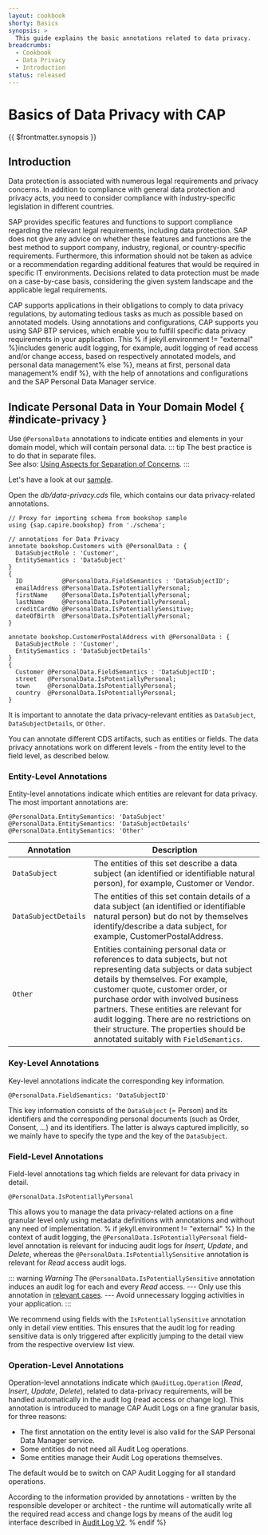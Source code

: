 ```yaml
---
layout: cookbook
shorty: Basics
synopsis: >
  This guide explains the basic annotations related to data privacy.
breadcrumbs:
  - Cookbook
  - Data Privacy
  - Introduction
status: released
---
```

<!--- Migrated: @external/guides/67-Data-Privacy/01-intro.md -> @external/guides/data-privacy/introduction.md -->

# Basics of Data Privacy with CAP

{{ $frontmatter.synopsis }}


## Introduction


Data protection is associated with numerous legal requirements and privacy concerns. In addition to compliance with general data protection and privacy acts, you need to consider compliance with industry-specific legislation in different countries.

SAP provides specific features and functions to support compliance regarding the relevant legal requirements, including data protection. SAP does not give any advice on whether these features and functions are the best method to support company, industry, regional, or country-specific requirements. Furthermore, this information should not be taken as advice or a recommendation regarding additional features that would be required in specific IT environments. Decisions related to data protection must be made on a case-by-case basis, considering the given system landscape and the applicable legal requirements.

CAP supports applications in their obligations to comply to data privacy regulations, by automating tedious tasks as much as possible based on annotated models. Using annotations and configurations, CAP supports you using SAP BTP services, which enable you to fulfill specific data privacy requirements in your application. This % if jekyll.environment != "external" %}includes generic audit logging, for example, audit logging of read access and/or change access, based on respectively annotated models, and personal data management% else %}, means at first, personal data management% endif %}, with the help of annotations and configurations and the SAP Personal Data Manager service.

<span id="sdfgew343244" />

## Indicate Personal Data in Your Domain Model { #indicate-privacy }

Use `@PersonalData` annotations to indicate entities and elements in your domain model, which will contain personal data.
::: tip
The best practice is to do that in separate files. <br>
See also: [Using Aspects for Separation of Concerns](../../guides/domain-models/#separation-of-concerns).
:::

Let's have a look at our [sample](https://github.com/SAP-samples/cloud-cap-samples/tree/gdpr/gdpr).

Open the _db/data-privacy.cds_ file, which contains our data privacy-related annotations.

```cds
// Proxy for importing schema from bookshop sample
using {sap.capire.bookshop} from './schema';

// annotations for Data Privacy
annotate bookshop.Customers with @PersonalData : {
  DataSubjectRole : 'Customer',
  EntitySemantics : 'DataSubject'
}
{
  ID           @PersonalData.FieldSemantics : 'DataSubjectID';
  emailAddress @PersonalData.IsPotentiallyPersonal;
  firstName    @PersonalData.IsPotentiallyPersonal;
  lastName     @PersonalData.IsPotentiallyPersonal;
  creditCardNo @PersonalData.IsPotentiallySensitive;
  dateOfBirth  @PersonalData.IsPotentiallyPersonal;
}

annotate bookshop.CustomerPostalAddress with @PersonalData : {
  DataSubjectRole : 'Customer',
  EntitySemantics : 'DataSubjectDetails'
}
{
  Customer @PersonalData.FieldSemantics : 'DataSubjectID';
  street   @PersonalData.IsPotentiallyPersonal;
  town     @PersonalData.IsPotentiallyPersonal;
  country  @PersonalData.IsPotentiallyPersonal;
}
```
It is important to annotate the data privacy-relevant entities as `DataSubject`, `DataSubjectDetails`, or `Other`.


You can annotate different CDS artifacts, such as entities or fields. The data privacy annotations work on different levels - from the entity level to the field level, as described below.


### Entity-Level Annotations

Entity-level annotations indicate which entities are relevant for data privacy. The most important annotations are:

<!-- cds-mode: ignore, because it's the same annotation repeated -->
```cds
@PersonalData.EntitySemantics: 'DataSubject'
@PersonalData.EntitySemantics: 'DataSubjectDetails'
@PersonalData.EntitySemantics: 'Other'
```

Annotation            | Description
--------------------- | -------------
`DataSubject`         | The entities of this set describe a data subject (an identified or identifiable natural person), for example, Customer or Vendor.
`DataSubjectDetails`  | The entities of this set contain details of a data subject (an identified or identifiable natural person) but do not by themselves identify/describe a data subject, for example, CustomerPostalAddress.
`Other`             | Entities containing personal data or references to data subjects, but not representing data subjects or data subject details by themselves. For example, customer quote, customer order, or purchase order with involved business partners. These entities are relevant for audit logging. There are no restrictions on their structure. The properties should be annotated suitably with `FieldSemantics`.


### Key-Level Annotations

Key-level annotations indicate the corresponding key information.

```cds
@PersonalData.FieldSemantics: 'DataSubjectID'
```

This key information consists of the `DataSubject` (= Person) and its identifiers and the corresponding personal documents (such as Order, Consent, ...) and its identifiers. The latter is always captured implicitly, so we mainly have to specify the type and the key of the `DataSubject`.

### Field-Level Annotations

Field-level annotations tag which fields are relevant for data privacy in detail.

```cds
@PersonalData.IsPotentiallyPersonal
```

This allows you to manage the data privacy-related actions on a fine granular level only using metadata definitions with annotations and without any need of implementation.
% if jekyll.environment != "external" %}
In the context of audit logging, the `@PersonalData.IsPotentiallyPersonal` field-level annotation is relevant for inducing audit logs for _Insert_, _Update_, and _Delete_, whereas the `@PersonalData.IsPotentiallySensitive` annotation is relevant for _Read_ access audit logs.

::: warning _Warning_ <!--  -->
The `@PersonalData.IsPotentiallySensitive` annotation induces an audit log for each and every _Read_ access.
--- Only use this annotation in [relevant cases](https://ec.europa.eu/info/law/law-topic/data-protection/reform/rules-business-and-organisations/legal-grounds-processing-data/sensitive-data/what-personal-data-considered-sensitive_en).
--- Avoid unnecessary logging activities in your application.
:::

We recommend using fields with the `IsPotentiallySensitive` annotation only in detail view entities. This ensures that the audit log for reading sensitive data is only triggered after explicitly jumping to the detail view from the respective overview list view.


### Operation-Level Annotations

Operation-level annotations indicate which `@AuditLog.Operation` (_Read_, _Insert_, _Update_, _Delete_), related to data-privacy requirements, will be handled automatically in the audit log (read access or change log). This annotation is introduced to manage CAP Audit Logs on a fine granular basis, for three reasons:
  + The first annotation on the entity level is also valid for the SAP Personal Data Manager service.
  + Some entities do not need all Audit Log operations.
  + Some entities manage their Audit Log operations themselves.

The default would be to switch on CAP Audit Logging for all standard operations.


 According to the information provided by annotations - written by the responsible developer or architect - the runtime will automatically write all the required read access and change logs by means of the audit log interface described in [Audit Log V2](https://github.wdf.sap.corp/xs-audit-log/audit-java-client/wiki/Audit-Log-V2).
% endif %}


<!-- Build that as own guide as soon as it's ready


## Retention Manager

Goal – find out which personal data has to be deleted at a certain point in time.

When?
Find out the correct time for deletion.

What?
Find out the correct amount of data to be deleted.


To support this, we’ll invent some new CDS annotation to mark all possible candidates for 'End of Business' indicating time fields in each legal ground (like Consent, Order etc.).

This new CDS annotation for "End of Business" indicators will serve as input for the retention manager.

An additional configuration at the customer site per type of transactional document defines the actual retention time (like 2 years, 5 years, etc.).
Finally, the retention manager searches all candidates (of natural persons) for possible deletion (across all object types).

Finally, the search results will be cross checked:
Check all legal grounds, if deletion of certain data really is allowed.                                                                (One active Legal ground is sufficient to stop the deletion!)

CDS could support this process by building certain queries - based on annotations - to find out which legal ground is invalid at a certain point in time (tt.mm.yyyy) and no other legal ground (of the same type) per person (DataSubject) exists.

Static implementation for such queries already exists. We try to bring this on a dynamic meta-data-driven level with help of CDS annotations and CDS queries.
 
## Consent Repository

The consent repository is already built with help of CAP and therefore with CDS and with full OData support.

See the [Concent Management Documentation](https://github.wdf.sap.corp/foundation-apps/ConsentManagementDocumentation) for more details.

## Central Business Partner

To reuse the Business Partner from an SAP S/4HANA system, a central Business Partner service is created. If your application makes use of this Business Partner service, you only have to annotate the relation to the Business Partner and your application can make use of the service. In addition, all settings that are necessary to integrate all DPP processes will be performed automatically.

-->
